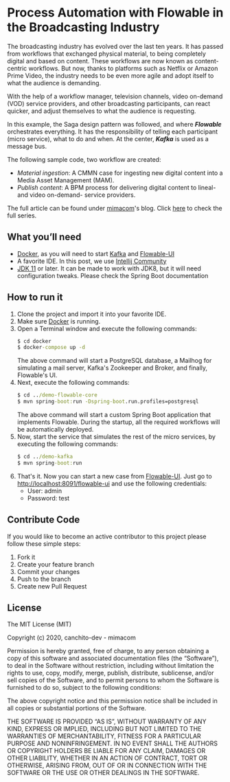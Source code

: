 
# Process Automation with Flowable in the Broadcasting Industry
The broadcasting industry has evolved over the last ten years. It has passed from workflows that exchanged physical material, to being completely digital and based on content. These workflows are now known as content-centric workflows. But now, thanks to platforms such as Netflix or Amazon Prime Video, the industry needs to be even more agile and adopt itself to what the audience is demanding.

With the help of a workflow manager, television channels, video on-demand (VOD) service providers, and other broadcasting participants, can react quicker, and adjust themselves to what the audience is requesting.

In this example, the Saga design pattern was followed, and where **_Flowable_** orchestrates everything. It has the responsibility of telling each participant (micro service), what to do and when. At the center, **_Kafka_** is used as a message bus.

The following sample code, two workflow are created:
- _Material ingestion_: A CMMN case for ingesting new digital content into a Media Asset Management (MAM).
- _Publish content_: A BPM process for delivering digital content to lineal- and video on-demand- service providers.

The full article can be found under [mimacom](https://blog-es.mimacom.com)'s blog. Click [here](https://blog-es.mimacom.com/process-automation-with-flowable-in-broadcasting-industry-part-1/) to check the full series.

## What you’ll need

- [Docker](https://www.docker.com/get-started), as you will need to start [Kafka](http://kafka.apache.org/) and [Flowable-UI](https://flowable.com/open-source/docs/bpmn/ch14-Applications/)
- A favorite IDE. In this post, we use [Intellij Community](https://www.jetbrains.com/idea/download/index.html)
- [JDK 11](http://www.oracle.com/technetwork/java/javase/downloads/index.html) or later. It can be made to work with JDK8, but it will need configuration tweaks. Please check the Spring Boot documentation

## How to run it
1. Clone the project and import it into your favorite IDE.
2. Make sure [Docker](https://www.docker.com/) is running.
3. Open a Terminal window and execute the following commands:  
   ```cmd
   $ cd docker  
   $ docker-compose up -d  
   ```  
   The above command will start a PostgreSQL database, a Mailhog for simulating a mail server, Kafka's Zookeeper and Broker, and finally, Flowable's UI.
4. Next, execute the following commands:  
   ```cmd
   $ cd ../demo-flowable-core  
   $ mvn spring-boot:run -Dspring-boot.run.profiles=postgresql  
   ```  
   The above command will start a custom Spring Boot application that implements Flowable. During the startup, all the required workflows will be automatically deployed.
5. Now, start the service that simulates the rest of the micro services, by executing the following commands:  
   ```cmd
   $ cd ../demo-kafka  
   $ mvn spring-boot:run  
   ```
6. That's it. Now you can start a new case from [Flowable-UI](http://localhost:8091/flowable-ui). Just go to [http://localhost:8091/flowable-ui](http://localhost:8091/flowable-ui) and use the following credentials:
   - User: admin
   - Password: test

## Contribute Code
If you would like to become an active contributor to this project please follow these simple steps:

1. Fork it
2. Create your feature branch
3. Commit your changes
4. Push to the branch
5. Create new Pull Request

## License
The MIT License (MIT)

Copyright (c) 2020, canchito-dev - mimacom

Permission is hereby granted, free of charge, to any person obtaining a copy of this software and associated documentation files (the “Software”), to deal in the Software without restriction, including without limitation the rights to use, copy, modify, merge, publish, distribute, sublicense, and/or sell copies of the Software, and to permit persons to whom the Software is furnished to do so, subject to the following conditions:

The above copyright notice and this permission notice shall be included in all copies or substantial portions of the Software.

THE SOFTWARE IS PROVIDED “AS IS”, WITHOUT WARRANTY OF ANY KIND, EXPRESS OR IMPLIED, INCLUDING BUT NOT LIMITED TO THE WARRANTIES OF MERCHANTABILITY, FITNESS FOR A PARTICULAR PURPOSE AND NONINFRINGEMENT. IN NO EVENT SHALL THE AUTHORS OR COPYRIGHT HOLDERS BE LIABLE FOR ANY CLAIM, DAMAGES OR OTHER LIABILITY, WHETHER IN AN ACTION OF CONTRACT, TORT OR OTHERWISE, ARISING FROM, OUT OF OR IN CONNECTION WITH THE SOFTWARE OR THE USE OR OTHER DEALINGS IN THE SOFTWARE.